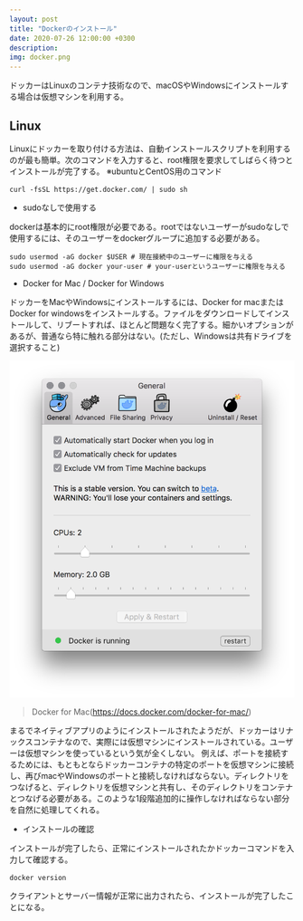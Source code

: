```yaml
---
layout: post
title: "Dockerのインストール"
date: 2020-07-26 12:00:00 +0300
description: 
img: docker.png
---
```


ドッカーはLinuxのコンテナ技術なので、macOSやWindowsにインストールする場合は仮想マシンを利用する。

## Linux

Linuxにドッカーを取り付ける方法は、自動インストールスクリプトを利用するのが最も簡単。次のコマンドを入力すると、root権限を要求してしばらく待つとインストールが完了する。
※ubuntuとCentOS用のコマンド
```
curl -fsSL https://get.docker.com/ | sudo sh
```

- sudoなしで使用する  

dockerは基本的にroot権限が必要である。rootではないユーザーがsudoなしで使用するには、そのユーザーをdockerグループに追加する必要がある。

```
sudo usermod -aG docker $USER # 現在接続中のユーザーに権限を与える
sudo usermod -aG docker your-user # your-userというユーザーに権限を与える
```

- Docker for Mac / Docker for Windows

ドッカーをMacやWindowsにインストールするには、Docker  for  macまたはDocker  for  windowsをインストールする。ファイルをダウンロードしてインストールして、リブートすれば、ほとんど問題なく完了する。細かいオプションがあるが、普通なら特に触れる部分はない。(ただし、Windowsは共有ドライブを選択すること)

![Docker for Mac](../assets/img/docker-for-mac.png)
> Docker for Mac(https://docs.docker.com/docker-for-mac/)

まるでネイティブアプリのようにインストールされたようだが、ドッカーはリナックスコンテナなので、実際には仮想マシンにインストールされている。ユーザーは仮想マシンを使っているという気が全くしない。 例えば、ポートを接続するためには、もともとならドッカーコンテナの特定のポートを仮想マシンに接続し、再びmacやWindowsのポートと接続しなければならない。ディレクトリをつなげると、ディレクトリを仮想マシンと共有し、そのディレクトリをコンテナとつなげる必要がある。このような1段階追加的に操作しなければならない部分を自然に処理してくれる。

- インストールの確認

インストールが完了したら、正常にインストールされたかドッカーコマンドを入力して確認する。

```
docker version
```

クライアントとサーバー情報が正常に出力されたら、インストールが完了したことになる。
